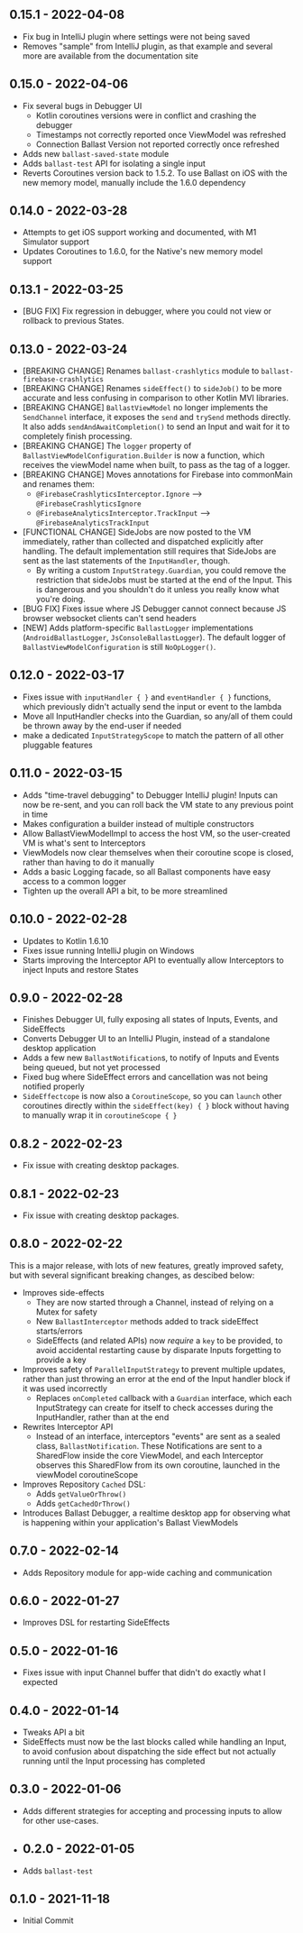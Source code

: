 ## 0.15.1 - 2022-04-08

- Fix bug in IntelliJ plugin where settings were not being saved
- Removes "sample" from IntelliJ plugin, as that example and several more are available from the documentation site

## 0.15.0 - 2022-04-06

- Fix several bugs in Debugger UI 
  - Kotlin coroutines versions were in conflict and crashing the debugger
  - Timestamps not correctly reported once ViewModel was refreshed
  - Connection Ballast Version not reported correctly once refreshed
- Adds new `ballast-saved-state` module
- Adds `ballast-test` API for isolating a single input
- Reverts Coroutines version back to 1.5.2. To use Ballast on iOS with the new memory model, manually include the 
  1.6.0 dependency
  
## 0.14.0 - 2022-03-28

- Attempts to get iOS support working and documented, with M1 Simulator support
- Updates Coroutines to 1.6.0, for the Native's new memory model support

## 0.13.1 - 2022-03-25

- [BUG FIX] Fix regression in debugger, where you could not view or rollback to previous States.

## 0.13.0 - 2022-03-24

- [BREAKING CHANGE] Renames `ballast-crashlytics` module to `ballast-firebase-crashlytics`
- [BREAKING CHANGE] Renames `sideEffect()` to `sideJob()` to be more accurate and less confusing in comparison to 
  other Kotlin MVI libraries.
- [BREAKING CHANGE] `BallastViewModel` no longer implements the `SendChannel` interface, it exposes the `send` and 
  `trySend` methods directly. It also adds `sendAndAwaitCompletion()` to send an Input and wait for it to completely 
  finish processing.
- [BREAKING CHANGE] The `logger` property of `BallastViewModelConfiguration.Builder` is now a function, which receives
  the viewModel name when built, to pass as the tag of a logger.
- [BREAKING CHANGE] Moves annotations for Firebase into commonMain and renames them:
  - `@FirebaseCrashlyticsInterceptor.Ignore` --> `@FirebaseCrashlyticsIgnore`
  - `@FirebaseAnalyticsInterceptor.TrackInput` --> `@FirebaseAnalyticsTrackInput`
- [FUNCTIONAL CHANGE] SideJobs are now posted to the VM immediately, rather than collected and dispatched explicitly 
  after handling. The default implementation still requires that SideJobs are sent as the last statements of the 
  `InputHandler`, though.
  - By writing a custom `InputStrategy.Guardian`, you could remove the restriction that sideJobs must be started at the
    end of the Input. This is dangerous and you shouldn't do it unless you really know what you're doing.
- [BUG FIX] Fixes issue where JS Debugger cannot connect because JS browser websocket clients can't send headers
- [NEW] Adds platform-specific `BallastLogger` implementations (`AndroidBallastLogger`, `JsConsoleBallastLogger`). The 
  default logger of `BallastViewModelConfiguration` is still `NoOpLogger()`.  

## 0.12.0 - 2022-03-17

- Fixes issue with `inputHandler { }` and `eventHandler { }` functions, which previously didn't actually send the input 
  or event to the lambda
- Move all InputHandler checks into the Guardian, so any/all of them could be thrown away by the end-user if needed
- make a dedicated `InputStrategyScope` to match the pattern of all other pluggable features

## 0.11.0 - 2022-03-15

- Adds "time-travel debugging" to Debugger IntelliJ plugin! Inputs can now be re-sent, and you can roll back the VM
  state to any previous point in time
- Makes configuration a builder instead of multiple constructors
- Allow BallastViewModelImpl to access the host VM, so the user-created VM is what's sent to Interceptors
- ViewModels now clear themselves when their coroutine scope is closed, rather than having to do it manually
- Adds a basic Logging facade, so all Ballast components have easy access to a common logger
- Tighten up the overall API a bit, to be more streamlined

## 0.10.0 - 2022-02-28

- Updates to Kotlin 1.6.10
- Fixes issue running IntelliJ plugin on Windows
- Starts improving the Interceptor API to eventually allow Interceptors to inject Inputs and restore States

## 0.9.0 - 2022-02-28

- Finishes Debugger UI, fully exposing all states of Inputs, Events, and SideEffects
- Converts Debugger UI to an IntelliJ Plugin, instead of a standalone desktop application
- Adds a few new `BallastNotification`s, to notify of Inputs and Events being queued, but not yet processed
- Fixed bug where SideEffect errors and cancellation was not being notified properly
- `SideEffectcope` is now also a `CoroutineScope`, so you can `launch` other coroutines directly within the 
  `sideEffect(key) { }` block without having to manually wrap it in `coroutineScope { }`

## 0.8.2 - 2022-02-23

- Fix issue with creating desktop packages.

## 0.8.1 - 2022-02-23

- Fix issue with creating desktop packages.

## 0.8.0 - 2022-02-22

This is a major release, with lots of new features, greatly improved safety, but with several significant breaking 
changes, as descibed below:

- Improves side-effects
  - They are now started through a Channel, instead of relying on a Mutex for safety
  - New `BallastInterceptor` methods added to track sideEffect starts/errors
  - SideEffects (and related APIs) now _require_ a `key` to be provided, to avoid accidental restarting cause by 
    disparate Inputs forgetting to provide a key
- Improves safety of `ParallelInputStrategy` to prevent multiple updates, rather than just throwing an error at the end
  of the Input handler block if it was used incorrectly
  - Replaces `onCompleted` callback with a `Guardian` interface, which each InputStrategy can create for itself to check
    accesses during the InputHandler, rather than at the end
- Rewrites Interceptor API
  - Instead of an interface, interceptors "events" are sent as a sealed class, `BallastNotification`. These 
    Notifications are sent to a SharedFlow inside the core ViewModel, and each Interceptor observes this SharedFlow
    from its own coroutine, launched in the viewModel coroutineScope
- Improves Repository `Cached` DSL:
  - Adds `getValueOrThrow()`
  - Adds `getCachedOrThrow()`
- Introduces Ballast Debugger, a realtime desktop app for observing what is happening within your application's Ballast
  ViewModels

## 0.7.0 - 2022-02-14

- Adds Repository module for app-wide caching and communication

## 0.6.0 - 2022-01-27

- Improves DSL for restarting SideEffects

## 0.5.0 - 2022-01-16

- Fixes issue with input Channel buffer that didn't do exactly what I expected

## 0.4.0 - 2022-01-14

- Tweaks API a bit
- SideEffects must now be the last blocks called while handling an Input, to avoid confusion about dispatching the side
  effect but not actually running until the Input processing has completed

## 0.3.0 - 2022-01-06

- Adds different strategies for accepting and processing inputs to allow for other use-cases.

- ## 0.2.0 - 2022-01-05

- Adds `ballast-test`

## 0.1.0 - 2021-11-18

- Initial Commit
